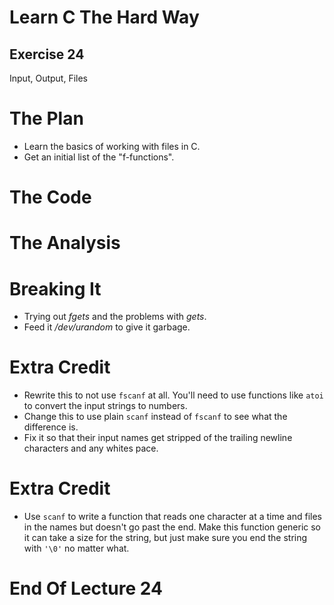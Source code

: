 Learn C The Hard Way
=======

Exercise 24
----

Input, Output, Files



The Plan
====

* Learn the basics of working with files in C.
* Get an initial list of the "f-functions".



The Code
====



The Analysis
====



Breaking It
====

* Trying out *fgets* and the problems with *gets*.
* Feed it */dev/urandom* to give it garbage.



Extra Credit
====

* Rewrite this to not use ``fscanf`` at all.  You'll need to use
  functions like ``atoi`` to convert the input strings to numbers.
* Change this to use plain ``scanf`` instead of ``fscanf`` to
  see what the difference is.
* Fix it so that their input names get stripped of the trailing newline
  characters and any whites pace.



Extra Credit
====

* Use ``scanf`` to write a function that reads one character at a time
  and files in the names but doesn't go past the end.  Make this function
  generic so it can take a size for the string, but just make sure you end
  the string with ``'\0'`` no matter what.



End Of Lecture 24
=====


